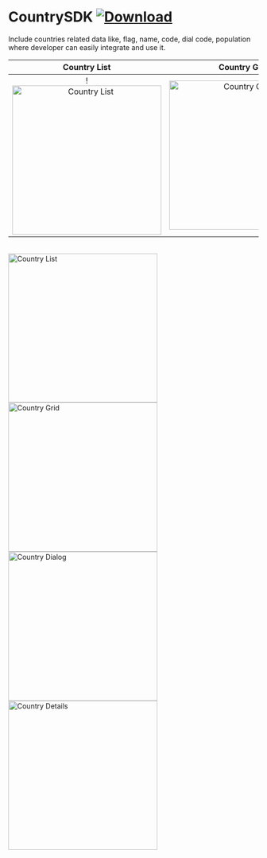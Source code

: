 # CountrySDK [ ![Download](https://api.bintray.com/packages/vaghelamithun/maven/country-sdk/images/download.svg) ](https://bintray.com/vaghelamithun/maven/country-sdk/_latestVersion)

Include countries related data like, flag, name, code, dial code, population where developer can easily integrate and use it.

Country List             |  Country Grid
:-------------------------:|:-------------------------:
!<img src="https://github.com/riontech-xten/CountrySDK/blob/master/list.png" height="300" alt="Country List" style="float:left"/>  |  <img src="https://github.com/riontech-xten/CountrySDK/blob/master/grid.png" height="300" alt="Country Grid" style="float:left"/>

<br>
<img src="https://github.com/riontech-xten/CountrySDK/blob/master/list.png" height="300" alt="Country List" style="float:left"/>
<img src="https://github.com/riontech-xten/CountrySDK/blob/master/grid.png" height="300" alt="Country Grid" style="float:left"/>
<img src="https://github.com/riontech-xten/CountrySDK/blob/master/dialog.png" height="300" alt="Country Dialog" style="float:left"/>
<img src="https://github.com/riontech-xten/CountrySDK/blob/master/details.png" height="300" alt="Country Details" style="float:left"/>
</br>



